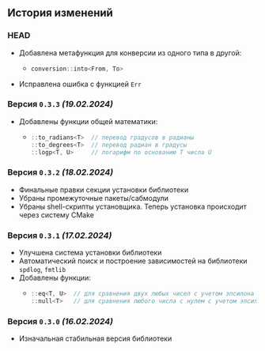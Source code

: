 ## История изменений
### HEAD
- Добавлена метафункция для конверсии из одного типа в другой:
  - ```cpp
    conversion::into<From, To>
    ```
- Исправлена ошибка с функцией `Err`
    
### Версия `0.3.3` *(19.02.2024)*
- Добавлены функции общей математики: 
  - ```cpp
    ::to_radians<T>  // перевод градусов в радианы
    ::to_degrees<T>  // перевод радиан в градусы
    ::logp<T, U>     // логарифм по основанию T числа U
    ```

### Версия `0.3.2` *(18.02.2024)*
- Финальные правки секции установки библиотеки
- Убраны промежуточные пакеты/сабмодули
- Убраны shell-скрипты установщика. Теперь установка происходит через систему CMake

### Версия `0.3.1` *(17.02.2024)*
- Улучшена система установки библиотеки
- Автоматический поиск и построение зависимостей на библиотеки `spdlog`, `fmtlib`
- Добавлены функции: 
  - ```cpp
    ::eq<T, U>  // для сравнения двух любых чисел с учетом эпсилона
    ::null<T>   // для сравнения любого числа с нулем с учетом эпсилона    
    ```

### Версия `0.3.0` *(16.02.2024)*
- Изначальная стабильная версия библиотеки